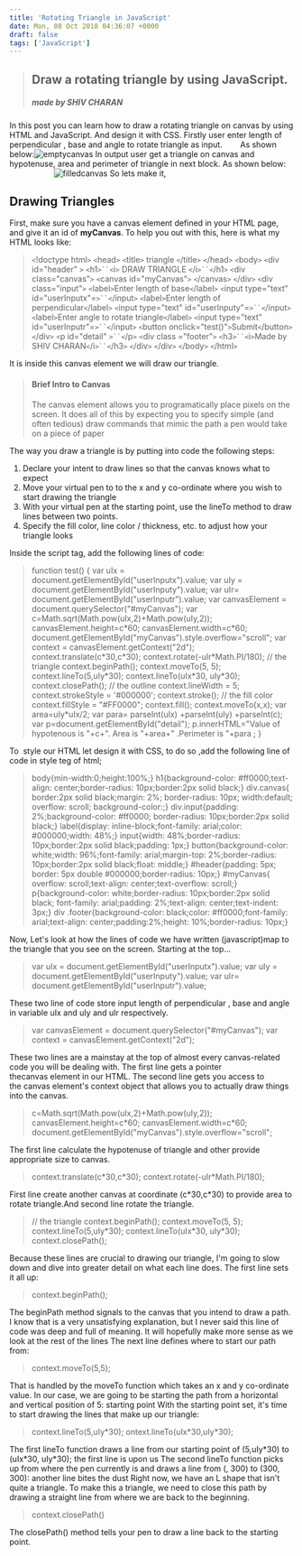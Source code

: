 ```yaml
---
title: 'Rotating Triangle in JavaScript'
date: Mon, 08 Oct 2018 04:36:07 +0000
draft: false
tags: ['JavaScript']
---
```


> Draw a rotating triangle by using JavaScript.
> ---------------------------------------------
> 
> ##### made by SHIV CHARAN

In this post you can learn how to draw a rotating triangle on canvas by using HTML and JavaScript. And design it with CSS. Firstly user enter length of perpendicular , base and angle to rotate triangle as input.        As shown below:![emptycanvas](/images/2018/09/emptycanvas.jpg) In output user get a triangle on canvas and hypotenuse, area and perimeter of triangle in next block. As shown below:                        ![filledcanvas](/images/2018/09/filledcanvas.jpg) So lets make it,

Drawing Triangles
-----------------

First, make sure you have a canvas element defined in your HTML page, and give it an id of **myCanvas**. To help you out with this, here is what my HTML looks like:

> `<`!doctype html`>` `<`head`>` `<`title`>` triangle `<`/title`>` `<`/head`>` `<`body`>` `<`div id="header" `>` `<`h1`>``<`i`>` DRAW TRIANGLE `<`/i`>``<`/h1`>` `<`div class="canvas"`>` `<`canvas id="myCanvas"`>` `<`/canvas`>` `<`/div`>` `<`div class="input"`>` `<`label`>`Enter length of base`<`/label`>` `<`input type="text" id="userInputx"=`>``<`/input`>` `<`label`>`Enter length of perpendicular`<`/label`>` `<`input type="text" id="userInputy"=`>``<`/input`>` `<`label`>`Enter angle to rotate triangle`<`/label`>` `<`input type="text" id="userInputr"=`>``<`/input`>` `<`button onclick="test()"`>`Submit`<`/button`>` `<`/div`>` `<`p id="detail" `>``<`/p`>` `<`div class ="footer"`>` `<`h3`>``<`i`>`Made by SHIV CHARAN`<`/i`>``<`/h3`>` `<`/div`>` `<`/div`>` `<`/body`>` `<`/html`>`

It is inside this canvas element we will draw our triangle.

> #### Brief Intro to Canvas
> 
> The canvas element allows you to programatically place pixels on the screen. It does all of this by expecting you to specify simple (and often tedious) draw commands that mimic the path a pen would take on a piece of paper

The way you draw a triangle is by putting into code the following steps:

1.  Declare your intent to draw lines so that the canvas knows what to expect
2.  Move your virtual pen to to the x and y co-ordinate where you wish to start drawing the triangle
3.  With your virtual pen at the starting point, use the lineTo method to draw lines between two points.
4.  Specify the fill color, line color / thickness, etc. to adjust how your triangle looks

Inside the script tag, add the following lines of code:

> function test() { var uIx = document.getElementById("userInputx").value; var uIy = document.getElementById("userInputy").value; var uIr= document.getElementById("userInputr").value; var canvasElement = document.querySelector("#myCanvas"); var c=Math.sqrt(Math.pow(uIx,2)+Math.pow(uIy,2)); canvasElement.height=c\*60; canvasElement.width=c\*60; document.getElementById("myCanvas").style.overflow="scroll"; var context = canvasElement.getContext("2d"); context.translate(c\*30,c\*30); context.rotate(-uIr\*Math.PI/180); // the triangle context.beginPath(); context.moveTo(5, 5); context.lineTo(5,uIy\*30); context.lineTo(uIx\*30, uIy\*30); context.closePath(); // the outline context.lineWidth = 5; context.strokeStyle = '#000000'; context.stroke(); // the fill color context.fillStyle = "#FF0000"; context.fill(); context.moveTo(x,x); var area=uIy\*uIx/2; var para= parseInt(uIx) +parseInt(uIy) +parseInt(c); var p=document.getElementById("detail"); p.innerHTML="Value of hypotenous is "+c+". Area is "+area+" .Perimeter is "+para ; }

To  style our HTML let design it with CSS, to do so ,add the following line of code in style teg of html;

> body{min-width:0;height:100%;} h1{background-color: #ff0000;text-align: center;border-radius: 10px;border:2px solid black;} div.canvas{ border:2px solid black;margin: 2%; border-radius: 10px; width:default; overflow: scroll; background-color:;} div.input{padding: 2%;background-color: #ff0000; border-radius: 10px;border:2px solid black;} label{display: inline-block;font-family: arial;color: #000000;width: 48%;} input{width: 48%;border-radius: 10px;border:2px solid black;padding: 1px;} button{background-color: white;width: 96%;font-family: arial;margin-top: 2%;border-radius: 10px;border:2px solid black;float: middle;} #header{padding: 5px; border: 5px double #000000;border-radius: 10px;} #myCanvas{ overflow: scroll;text-align: center;text-overflow: scroll;} p{background-color: white;border-radius: 10px;border:2px solid black; font-family: arial;padding: 2%;text-align: center;text-indent: 3px;} div .footer{background-color: black;color: #ff0000;font-family: arial;text-align: center;padding:2%;height: 10%;border-radius: 10px;}

Now, Let's look at how the lines of code we have written (javascript)map to the triangle that you see on the screen. Starting at the top...

> var uIx = document.getElementById("userInputx").value; var uIy = document.getElementById("userInputy").value; var uIr= document.getElementById("userInputr").value;

These two line of code store input length of perpendicular , base and angle in variable uIx and uIy and uIr respectively.

> var canvasElement = document.querySelector("#myCanvas"); var context = canvasElement.getContext("2d");

These two lines are a mainstay at the top of almost every canvas-related code you will be dealing with. The first line gets a pointer thecanvas element in our HTML. The second line gets you access to the canvas element's context object that allows you to actually draw things into the canvas.

> c=Math.sqrt(Math.pow(uIx,2)+Math.pow(uIy,2)); canvasElement.height=c\*60; canvasElement.width=c\*60; document.getElementById("myCanvas").style.overflow="scroll";

The first line calculate the hypotenuse of triangle and other provide appropriate size to canvas.

> context.translate(c\*30,c\*30); context.rotate(-uIr\*Math.PI/180);

First line create another canvas at coordinate (c\*30,c\*30) to provide area to rotate triangle.And second line rotate the triangle.

> // the triangle context.beginPath(); context.moveTo(5, 5); context.lineTo(5,uIy\*30); context.lineTo(uIx\*30, uIy\*30); context.closePath();

Because these lines are crucial to drawing our triangle, I'm going to slow down and dive into greater detail on what each line does. The first line sets it all up:

> context.beginPath();

The beginPath method signals to the canvas that you intend to draw a path. I know that is a very unsatisfying explanation, but I never said this line of code was deep and full of meaning. It will hopefully make more sense as we look at the rest of the lines The next line defines where to start our path from:

> context.moveTo(5,5);

That is handled by the moveTo function which takes an x and y co-ordinate value. In our case, we are going to be starting the path from a horizontal and vertical position of 5: starting point With the starting point set, it's time to start drawing the lines that make up our triangle:

> context.lineTo(5,uIy\*30); ontext.lineTo(uIx\*30,uIy\*30);

The first lineTo function draws a line from our starting point of (5,uIy\*30) to (uIx\*30, uIy\*30); the first line is upon us The second lineTo function picks up from where the pen currently is and draws a line from (, 300) to (300, 300): another line bites the dust Right now, we have an L shape that isn't quite a triangle. To make this a triangle, we need to close this path by drawing a straight line from where we are back to the beginning.

> context.closePath()

The closePath() method tells your pen to draw a line back to the starting point.
